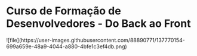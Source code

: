 <h1>Curso de Formação de Desenvolvedores - Do Back ao Front</h1>
![file](https://user-images.githubusercontent.com/88890771/137770154-699a659e-48a9-4044-a880-4bfe1c3ef4db.png)
